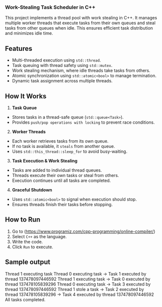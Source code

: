 
### Work-Stealing Task Scheduler in C++ ###

This project implements a thread pool with work stealing in C++. It manages multiple worker threads that execute tasks from their own queues and steal tasks from other queues when idle. This ensures efficient task distribution and minimizes idle time.

## Features

- Multi-threaded execution using `std::thread`.
- Task queuing with thread safety using `std::mutex`.
- Work stealing mechanism, where idle threads take tasks from others.
- Atomic synchronization using `std::atomic<bool>` to manage termination.
- Dynamic task assignment across multiple threads.

## How It Works

1. **Task Queue**
- Stores tasks in a thread-safe queue (`std::queue<Task>`).
- Provides `push/pop operations with locking` to prevent race conditions.

2. **Worker Threads**
- Each worker retrieves tasks from its own queue.
- If no task is available, it `steals` from another queue.
- Uses `std::this_thread::sleep_for` to avoid busy-waiting.

3. **Task Execution & Work Stealing**
- Tasks are added to individual thread queues.
- Threads execute their own tasks or steal from others.
- Execution continues until all tasks are completed.

4. **Graceful Shutdown**
- Uses `std::atomic<bool>` to signal when execution should stop.
- Ensures threads finish their tasks before stopping.

## How to Run 

1. Go to (https://www.programiz.com/cpp-programming/online-compiler/)
2. Select `C++` as the language.
3. Write the code.
4. Click `Run` to execute.

## Sample output

Thread 1 executing task
Thread 0 executing task
  → Task 1 executed by thread 137478097446592
Thread 1 executing task
  → Task 0 executed by thread 137478105839296
Thread 0 executing task
  → Task 3 executed by thread 137478097446592
Thread 1 stole a task
  → Task 2 executed by thread 137478105839296
  → Task 4 executed by thread 137478097446592
All tasks completed.

